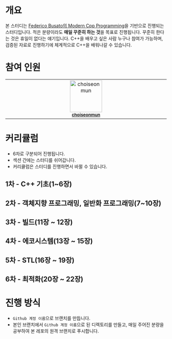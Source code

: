 # 개요
본 스터디는 [Federico Busato의 Modern Cpp Programming](https://github.com/federico-busato/Modern-CPP-Programming)을 기반으로 진행되는 스터디입니다.
적은 분량이라도 **매일 꾸준히 하는 것**을 목표로 진행됩니다. 꾸준히 한다는 것은 휴일이 없다는 얘기입니다.
C++을 배우고 싶은 사람 누구나 참여가 가능하며, 검증된 자료로 진행하기에 체계적으로 C++을 배워나갈 수 있습니다.

# 참여 인원
<table>
  <tbody>
    <tr>
      <td align="center" valign="top" width="14.28%"><img src="https://avatars.githubusercontent.com/u/17216686?v=4" width="100px;" alt="choiseonmun"/><br /><sub><a href="https://github.com/choiseonmun"><b>choiseonmun</b></a></sub><br /></td>
    </tr>
  </tbody>
</table>

# 커리큘럼
* 6차로 구분되어 진행됩니다.
* 섹션 간에는 스터디를 쉬어갑니다.
* 커리큘럼은 스터디를 진행하면서 바뀔 수 있습니다.

## 1차 - C++ 기초(1~6장)

## 2차 - 객체지향 프로그래밍, 일반화 프로그래밍(7~10장)

## 3차 - 빌드(11장 ~ 12장)

## 4차 - 에코시스템(13장 ~ 15장)

## 5차 - STL(16장 ~ 19장)

## 6차 - 최적화(20장 ~ 22장)

# 진행 방식
- `Github 계정 이름`으로 브랜치를 만듭니다.
- 본인 브랜치에서 `Github 계정 이름`으로 된 디렉토리를 만들고, 매일 주어진 분량을 공부하여 본 레포의 원격 브랜치로 푸시합니다.
